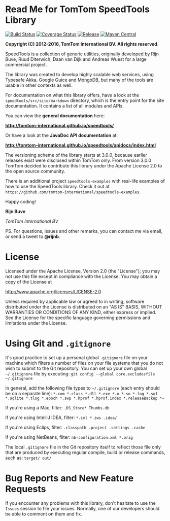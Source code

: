 # Read Me for TomTom SpeedTools Library

[![Build Status](https://img.shields.io/travis/tomtom-international/speedtools.svg)](https://travis-ci.org/tomtom-international/speedtools)
[![Coverage Status](https://img.shields.io/coveralls/tomtom-international/speedtools.svg)](https://coveralls.io/r/tomtom-international/speedtools)
[![Release](https://img.shields.io/github/release/tomtom-international/speedtools.svg)](https://github.com/tomtom-international/speedtools/releases)
[![Maven Central](https://img.shields.io/maven-central/v/com.tomtom.speedtools/speedtools.svg)](https://maven-badges.herokuapp.com/maven-central/com.tomtom.speedtools/speedtools)

**Copyright (C) 2012-2016, TomTom International BV. All rights reserved.**

SpeedTools is a collection of generic utilities, originally developed by Rijn Buve,
Ruud Diterwich, Daan van Dijk and Andreas Wuest for a large commercial project.

The library was created to develop highly scalable web services, using Typesafe Akka,
Google Guice and MongoDB, but many of the tools are usable in other contexts
as well.

For documentation on what this library offers, have a look at the `speedtools/src/site/markdown`
directory, which is the entry point for the site documentation. It contains a list of all
modules and APIs.

You can view the **general documentation** here:

**http://tomtom-international.github.io/speedtools/**

Or have a look at the **JavaDoc API documentation** at:

**http://tomtom-international.github.io/speedtools/apidocs/index.html**

The versioning scheme of the library starts at 3.0.0, because earlier releases exist
were disclosed within TomTom only. From version 3.0.0 TomTom decided to contribute
this library under the Apache License 2.0 to the open source community.

There is an additional project `speedtools-examples` with real-life examples
of how to use the SpeedTools library. Check it out at
`https://github.com/tomtom-international/speedtools-examples`.

Happy coding!

**Rijn Buve**

*TomTom International BV*

PS. For questions, issues and other remarks, you can contact me via email, or
send a tweet to **@rijnb**.

# License

Licensed under the Apache License, Version 2.0 (the "License");
you may not use this file except in compliance with the License.
You may obtain a copy of the License at

   http://www.apache.org/licenses/LICENSE-2.0

Unless required by applicable law or agreed to in writing, software
distributed under the License is distributed on an "AS IS" BASIS,
WITHOUT WARRANTIES OR CONDITIONS OF ANY KIND, either express or implied.
See the License for the specific language governing permissions and
limitations under the License.

# Using Git and `.gitignore`

It's good practice to set up a personal global `.gitignore` file on your machine which filters a number of files
on your file systems that you do not wish to submit to the Git repository. You can set up your own global
`~/.gitignore` file by executing:
`git config --global core.excludesfile ~/.gitignore`

In general, add the following file types to `~/.gitignore` (each entry should be on a separate line):
`*.com *.class *.dll *.exe *.o *.so *.log *.sql *.sqlite *.tlog *.epoch *.swp *.hprof *.hprof.index *.releaseBackup *~`

If you're using a Mac, filter:
`.DS_Store* Thumbs.db`

If you're using IntelliJ IDEA, filter:
`*.iml *.iws .idea/`

If you're using Eclips, filter:
`.classpath .project .settings .cache`

If you're using NetBeans, filter:
`nb-configuration.xml *.orig`

The local `.gitignore` file in the Git repository itself to reflect those file only that are produced by executing
regular compile, build or release commands, such as:
`target/ out/`

# Bug Reports and New Feature Requests

If you encounter any problems with this library, don't hesitate to use the `Issues` session to file your issues.
Normally, one of our developers should be able to comment on them and fix.
